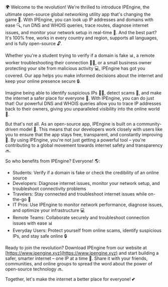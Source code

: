 🌍️ Welcome to the revolution! We're thrilled to introduce IPEngine, the ultimate open-source global networking utility app that's changing the game 📡. With IPEngine, you can look up IP addresses and domains with ease 🔍, run DNS and WHOIS queries, trace routes, diagnose internet issues, and monitor your network setup in real-time 🚀. And the best part? It's 100% free, works in every country and region, supports all languages, and is fully open-source 🔓.

Whether you're a student trying to verify if a domain is fake 📊, a remote worker troubleshooting their connection 🏃‍♀️, or a small business owner protecting your site from malicious activity 💻, IPEngine has got you covered. Our app helps you make informed decisions about the internet and keep your online presence secure 🔒.

Imagine being able to identify suspicious IPs 🕵️‍♂️, detect scams 👀, and make the internet a safer place for everyone 🌟. With IPEngine, you can do just that! Our powerful DNS and WHOIS queries allow you to trace IP addresses back to their owners, giving you unparalleled visibility into the online world 🔎.

But that's not all. As an open-source app, IPEngine is built on a community-driven model 🤝. This means that our developers work closely with users like you to ensure that the app stays free, transparent, and constantly improving 💪. By using IPEngine, you're not just getting a powerful tool – you're contributing to a global movement towards internet safety and transparency 🔜.

So who benefits from IPEngine? Everyone! 🌎:

* Students: Verify if a domain is fake or check the credibility of an online source
* Developers: Diagnose internet issues, monitor your network setup, and troubleshoot connectivity problems
* Travelers: Stay connected and troubleshoot internet issues while on-the-go 🛬
* IT Pros: Use IPEngine to monitor network performance, diagnose issues, and optimize your infrastructure 💻
* Remote Teams: Collaborate securely and troubleshoot connection issues with ease 📊
* Everyday Users: Protect yourself from online scams, identify suspicious IPs, and stay safe online 🔒

Ready to join the revolution? Download IPEngine from our website at [https://www.ipengine.xyz](https://www.ipengine.xyz) and start building a safer, smarter internet – one IP at a time 🚀. Share it with your friends, communities, and online groups to spread the word about the power of open-source technology 🔜.

Together, let's make the internet a better place for everyone! 💕